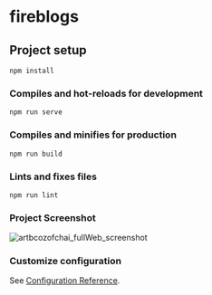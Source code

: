 # fireblogs

## Project setup
```
npm install
```

### Compiles and hot-reloads for development
```
npm run serve
```

### Compiles and minifies for production
```
npm run build
```

### Lints and fixes files
```
npm run lint
```
### Project Screenshot

![artbcozofchai_fullWeb_screenshot](https://user-images.githubusercontent.com/53928160/126796619-f6b2cb13-c86b-477f-9460-6e3ab6fd2d68.png)


### Customize configuration
See [Configuration Reference](https://cli.vuejs.org/config/).

